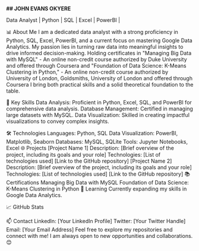 **## JOHN EVANS OKYERE**

Data Analyst | Python | SQL | Excel | PowerBI | 

📊 About Me
I am a dedicated data analyst with a strong proficiency in Python, SQL, Excel, PowerBI, and a current focus on mastering Google Data Analytics. My passion lies in turning raw data into meaningful insights to drive informed decision-making. Holding certificates in "Managing Big Data with MySQL" - An online non-credit course authorized by Duke University and offered 
through Coursera and "Foundation of Data Science: K-Means Clustering in Python," - An online non-credit course authorized by University of London, 
Goldsmiths, University of London and offered through Coursera I bring both practical skills and a solid theoretical foundation to the table.

🚀 Key Skills
Data Analysis: Proficient in Python, Excel, SQL, and PowerBI for comprehensive data analysis.
Database Management: Certified in managing large datasets with MySQL.
Data Visualization: Skilled in creating impactful visualizations to convey complex insights.

🛠️ Technologies
Languages: Python, SQL
Data Visualization: PowerBI, Matplotlib, Seaborn
Databases: MySQL, SQLite
Tools: Jupyter Notebooks, Excel
🌐 Projects
[Project Name 1]
Description: [Brief overview of the project, including its goals and your role]
Technologies: [List of technologies used]
[Link to the GitHub repository]
[Project Name 2]
Description: [Brief overview of the project, including its goals and your role]
Technologies: [List of technologies used]
[Link to the GitHub repository]
📚 Certifications
Managing Big Data with MySQL
Foundation of Data Science: K-Means Clustering in Python
🌱 Learning
Currently expanding my skills in Google Data Analytics.

📈 GitHub Stats

📫 Contact
LinkedIn: [Your LinkedIn Profile]
Twitter: [Your Twitter Handle]
Email: [Your Email Address]
Feel free to explore my repositories and connect with me! I am always open to new opportunities and collaborations. 😊

